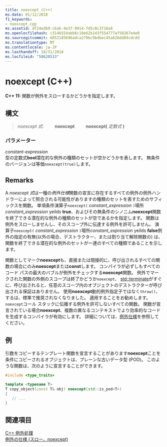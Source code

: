 ```yaml
---
title: noexcept (C++)
ms.date: 01/12/2018
f1_keywords:
- noexcept_cpp
ms.assetid: df24edb9-c6a6-4e37-9914-fd5c0c3716a8
ms.openlocfilehash: c314b554abb6c10e62b143f554777af50267e4e0
ms.sourcegitcommit: 6052185696adca270bc9bdbec45a626dd89cdcdd
ms.translationtype: MT
ms.contentlocale: ja-JP
ms.lasthandoff: 10/31/2018
ms.locfileid: "50620533"
---
```

# <a name="noexcept-c"></a>noexcept (C++)

**C++ 11:** 関数が例外をスローするかどうかを指定します。

## <a name="syntax"></a>構文

> *noexcept 式*: &nbsp; &nbsp; &nbsp; &nbsp; **noexcept** &nbsp; &nbsp; &nbsp; &nbsp; **noexcept(** *定数式* **)**

### <a name="parameters"></a>パラメーター

*constant-expression*<br/>
型の定数式**bool**潜在的な例外の種類のセットが空かどうかを表します。 無条件のバージョンは等価`noexcept(true)`します。

## <a name="remarks"></a>Remarks

A *noexcept 式*は一種の*例外仕様*関数の宣言に存在するすべての例外の例外ハンドラーによって照合される可能性がありますの種類のセットを表すためのサフィックスを関数。 単項条件演算子`noexcept(` *constant_expression* `)`場所*constant_expression* yeilds **true**、およびその無条件のシノニム**noexcept**関数を終了できる潜在的な例外の種類のセットが空であるかを指定します。 関数は例外をスローしませんし、そのスコープ外に伝達する例外を許可しません。 演算子`noexcept(` *constant_expression* `)`場所*constant_expression* yeilds **false**例外の指定の有無(以外の場合、デストラクター、または割り当て解除関数の) は、関数を終了できる潜在的な例外のセットが一連のすべての種類であることを示します。

関数としてマーク**noexcept**も、直接または間接的に、呼び出されるすべての関数の場合にのみ**noexcept**または**const**します。 コンパイラが必ずしもすべてのコード パスの最大のバブルが例外をチェックする**noexcept**関数。 例外でマークされた関数の外側のスコープは終了かどうか`noexcept`、 [std::terminate](../standard-library/exception-functions.md#terminate)がすぐに、呼び出されると、任意のスコープ内のオブジェクトのデストラクターが呼び出される保証はありません。 使用**noexcept**動的例外指定子ではなく`throw()`、するは、標準で推奨されなくなりました。 適用することをお勧めします。`noexcept`コール スタックに伝播する例外を許可しないすべての関数。 関数が宣言されている場合**noexcept**、複数の異なるコンテキストでより効率的なコードを生成するコンパイラが有効にします。 詳細については、[例外仕様](exception-specifications-throw-cpp.md)を参照してください。

## <a name="example"></a>例

引数をコピーするテンプレート関数を宣言することがあります**noexcept**ことを条件にコピーされるオブジェクトは、プレーンな古いデータ型 (POD)。 このような関数は、次のように宣言することができます。

```cpp
#include <type_traits>

template <typename T>
T copy_object(const T& obj) noexcept(std::is_pod<T>)
{
   // ...
}
```

## <a name="see-also"></a>関連項目

[C++ 例外処理](cpp-exception-handling.md)<br/>
[例外の仕様 (スロー、noexcept)](exception-specifications-throw-cpp.md)